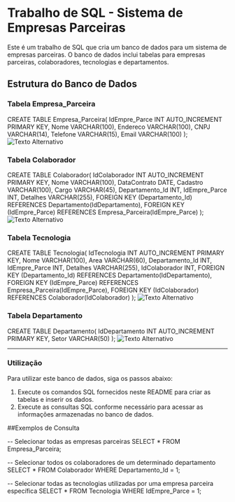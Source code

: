 # Trabalho de SQL - Sistema de Empresas Parceiras

Este é um trabalho de SQL que cria um banco de dados para um sistema de empresas parceiras. O banco de dados inclui tabelas para empresas parceiras, colaboradores, tecnologias e departamentos.

## Estrutura do Banco de Dados

### Tabela Empresa_Parceira

CREATE TABLE Empresa_Parceira(
    IdEmpre_Parce INT AUTO_INCREMENT PRIMARY KEY,
    Nome VARCHAR(100),
    Endereco VARCHAR(100),
    CNPJ VARCHAR(14),
    Telefone VARCHAR(15),
    Email VARCHAR(100)
);
![Texto Alternativo](url_da_imagem)

### Tabela Colaborador 


CREATE TABLE Colaborador(
    IdColaborador INT AUTO_INCREMENT PRIMARY KEY,
    Nome VARCHAR(100),
    DataContrato DATE,
    Cadastro VARCHAR(100),
    Cargo VARCHAR(45),
    Departamento_Id INT,
    IdEmpre_Parce INT,
    Detalhes VARCHAR(255),
    FOREIGN KEY (Departamento_Id) REFERENCES Departamento(IdDepartamento),
    FOREIGN KEY (IdEmpre_Parce) REFERENCES Empresa_Parceira(IdEmpre_Parce)
);
![Texto Alternativo](url_da_imagem)

### Tabela Tecnologia


CREATE TABLE Tecnologia(
    IdTecnologia INT AUTO_INCREMENT PRIMARY KEY,
    Nome VARCHAR(100),
    Area VARCHAR(60),
    Departamento_Id INT,
    IdEmpre_Parce INT,
    Detalhes VARCHAR(255),
    IdColaborador INT,
    FOREIGN KEY (Departamento_Id) REFERENCES Departamento(IdDepartamento),
    FOREIGN KEY (IdEmpre_Parce) REFERENCES Empresa_Parceira(IdEmpre_Parce),
    FOREIGN KEY (IdColaborador) REFERENCES Colaborador(IdColaborador)
);
![Texto Alternativo](url_da_imagem)

### Tabela Departamento

CREATE TABLE Departamento(
    IdDepartamento INT AUTO_INCREMENT PRIMARY KEY,
    Setor VARCHAR(50)
);
![Texto Alternativo](url_da_imagem)

_________________________________________________________________________________________________________

### Utilização
Para utilizar este banco de dados, siga os passos abaixo:

1. Execute os comandos SQL fornecidos neste README para criar as tabelas e inserir os dados.
2. Execute as consultas SQL conforme necessário para acessar as informações armazenadas no banco de dados.

##Exemplos de Consulta

-- Selecionar todas as empresas parceiras
SELECT * FROM Empresa_Parceira;

-- Selecionar todos os colaboradores de um determinado departamento
SELECT * FROM Colaborador WHERE Departamento_Id = 1;

-- Selecionar todas as tecnologias utilizadas por uma empresa parceira específica
SELECT * FROM Tecnologia WHERE IdEmpre_Parce = 1;


